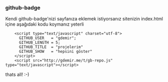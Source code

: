 ### github-badge

Kendi github-badge'nizi sayfanıza eklemek istiyorsanız
sitenizin index.html içine aşağıdaki kodu koymanız yeterli

		<script type="text/javascript" charset="utf-8">
		  GITHUB_USER   = "gdemir";
		  GITHUB_LENGTH = 5;
		  GITHUB_TITLE  = "projelerim"
		  GITHUB_SHOW   = "hepsini göster"
		</script>
		<script src="http://gdemir.me/t/gb-repo.js" type="text/javascript"></script>

thats all! :-)
